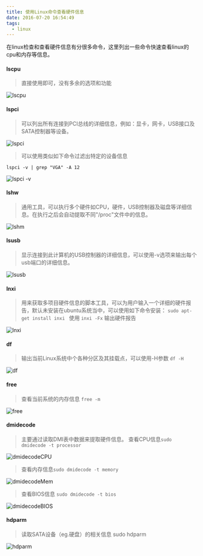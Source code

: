 ```yaml
---
title: 使用Linux命令查看硬件信息
date: 2016-07-20 16:54:49
tags: 
  - linux
---
```




在linux检查和查看硬件信息有分很多命令，这里列出一些命令快速查看linux的cpu和内存等信息。

<!-- more -->

#### lscpu

> 直接使用即可，没有多余的选项和功能

![lscpu](http://s3.51cto.com/wyfs02/M01/79/26/wKioL1aKKrSCJby_AAI8_6qrUIM167.jpg-s_4117306760.jpg)

#### lspci

> 可以列出所有连接到PCI总线的详细信息，例如：显卡，网卡，USB接口及SATA控制器等设备。


![lspci](http://s4.51cto.com/wyfs02/M02/79/28/wKiom1aKKpDhH1sxAAStC5wze8s439.jpg-s_281774679.jpg)
​     
> 可以使用类似如下命令过滤出特定的设备信息

```
lspci -v | grep "VGA" -A 12 
```

![lspci -v](http://s3.51cto.com/wyfs02/M02/79/26/wKioL1aKKrWTqCqyAALHHCOHEfE161.jpg-s_312483012.jpg)

#### lshw

> 通用工具，可以执行多个硬件如CPU，硬件，USB控制器及磁盘等详细信息。在执行之后会自动提取不同"/proc"文件中的信息。

![lshm](http://s3.51cto.com/wyfs02/M00/79/28/wKiom1aKKpGxhBUmAAQM7upzkak684.jpg-s_4216048.jpg)

#### lsusb

> 显示连接到此计算机的USB控制器的详细信息，可以使用-v选项来输出每个usb端口的详细信息。

![lsusb](http://s1.51cto.com/wyfs02/M00/79/26/wKioL1aKKriyjHmiAAIpnCpeKHo610.jpg-s_1499982087.jpg)

#### lnxi

> 用来获取多项目硬件信息的脚本工具，可以为用户输入一个详细的硬件报告，默认未安装在ubuntu系统当中，可以使用如下命令安装： `sudo apt-get install inxi `
> 使用 `inxi -Fx` 输出硬件报告

![lnxi](http://s1.51cto.com/wyfs02/M01/79/28/wKiom1aKKpSjbhLcAAS78cVW3XE252.jpg-s_3500452332.jpg)

#### df

> 输出当前Linux系统中个各种分区及其挂载点，可以使用-H参数
> `df -H`

![df](http://s3.51cto.com/wyfs02/M01/79/28/wKiom1aKKpTQhNhmAAFTK1FKyU4499.jpg-s_1456998239.jpg)

#### free

> 查看当前系统的内存信息
> `free -m`

![free](http://s3.51cto.com/wyfs02/M02/79/26/wKioL1aKKrnRL10pAADkoB1CGrA170.jpg-s_4179713956.jpg)

#### dmidecode

> 主要通过读取DMI表中数据来提取硬件信息。
> 查看CPU信息`sudo dmidecode -t processor `

![dmidecodeCPU](http://s3.51cto.com/wyfs02/M01/79/26/wKioL1aKKrmyEVdzAAOobhhPZYA272.jpg-s_473852599.jpg)

> 查看内存信息`sudo dmidecode -t memory `

![dmidecodeMem](http://s1.51cto.com/wyfs02/M02/79/28/wKiom1aKKpTS1nSrAANCHj_cjjc379.jpg-s_3802672851.jpg)

> 查看BIOS信息 `sudo dmidecode -t bios `

![dmidecodeBIOS](http://s1.51cto.com/wyfs02/M00/79/26/wKioL1aKKrmRu65NAANAzXQhf0k921.jpg-s_1728054736.jpg)

#### hdparm

> 读取SATA设备（eg.硬盘）的相关信息
> sudo hdparm

![hdparm](http://s5.51cto.com/wyfs02/M00/79/28/wKiom1aKKpXj2PXqAAIRBgzXTY0260.jpg-s_1492070872.jpg)